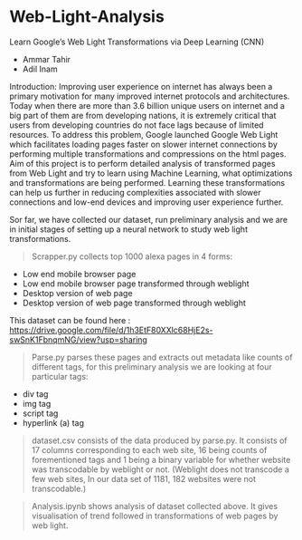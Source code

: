 # Web-Light-Analysis

Learn Google’s Web Light Transformations via Deep Learning (CNN)
- Ammar Tahir
- Adil Inam

Introduction:
Improving user experience on internet has always been a primary motivation for many improved internet protocols and architectures. Today when there are more than 3.6 billion unique users on internet and a big part of them are from developing nations, it is extremely critical that users from developing countries do not face lags because of limited resources. To address this problem, Google launched Google Web Light which facilitates loading pages faster on slower internet connections by performing multiple transformations and compressions on the html pages. Aim of this project is to perform detailed analysis of transformed pages from Web Light and try to learn using Machine Learning, what optimizations and transformations are being performed. Learning these transformations can help us further in reducing complexities associated with slower connections and low-end devices and improving user experience further.

Sor far, we have collected our dataset, run preliminary analysis and we are in initial stages of setting up a neural network to study web light transformations.
> Scrapper.py collects top 1000 alexa pages in 4 forms:  
* Low end mobile browser page
* Low end mobile browser page transformed through weblight
* Desktop version of web page
* Desktop version of web page transformed through weblight

This dataset can be found here : https://drive.google.com/file/d/1h3EtF80XXlc68HjE2s-swSnK1FbnqmNG/view?usp=sharing

> Parse.py parses these pages and extracts out metadata like counts of different tags, for this preliminary analysis we are looking at four particular tags:
* div tag
* img tag
* script tag
* hyperlink (a) tag
> dataset.csv consists of the data produced by parse.py. It consists of 17 columns corresponding to each web site, 16 being counts of forementioned tags and 1 being a binary variable for whether website was transcodable by weblight or not. (Weblight does not transcode a few web sites, In our data set of 1181, 182 websites were not transcodable.)


> Analysis.ipynb shows analysis of dataset collected above. It gives visualisation of trend followed in transformations of web pages by web light.
